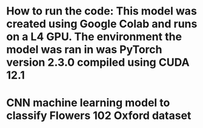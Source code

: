 # How to run the code: This model was created using Google Colab and runs on a L4 GPU. The environment the model was ran in was PyTorch version 2.3.0 compiled using CUDA 12.1

# CNN machine learning model to classify Flowers 102 Oxford dataset
